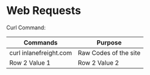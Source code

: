 # Web Requests

Curl Command:

| Commands      | Purpose       |
|---------------|---------------|
| curl inlanefreight.com | Raw Codes of the site | 
| Row 2 Value 1 | Row 2 Value 2 | 
